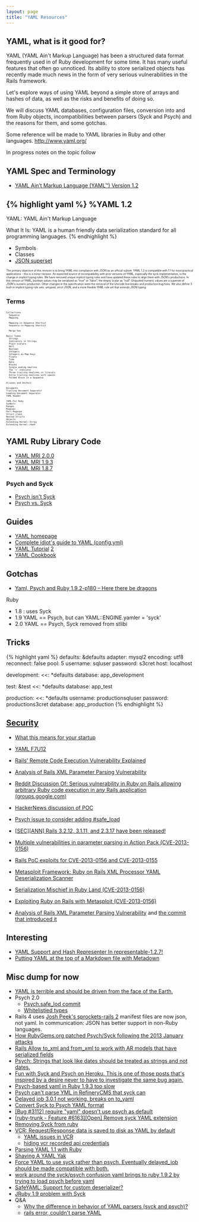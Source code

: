 ```yaml
---
layout: page
title: "YAML Resources"
---
```


## YAML, what is it good for?

YAML (YAML Ain't Markup Language)  has been a structured data format frequently used in of Ruby development for some time.  It has many useful features that often go unnoticed.  Its ability to store serialized objects has recently made much news in the form of very serious vulnerabilities in the Rails framework. 

Let's explore ways of using YAML beyond a simple store of arrays and hashes of data, as well as the risks and benefits of doing so.  

We will discuss YAML databases, configuration files, conversion into and from Ruby objects, incompatibilities between parsers (Syck and Psych) and the reasons for them, and some gotchas.   

Some reference will be made to YAML libraries in Ruby and other languages.  http://www.yaml.org/

In progress notes on the topic follow

## YAML Spec and Terminology

* [YAML Ain’t Markup Language (YAML™) Version 1.2](http://yaml.org/spec/1.2/spec.html)

{% highlight yaml %}
%YAML 1.2
---
YAML: YAML Ain't Markup Language

What It Is: YAML is a human friendly data serialization
  standard for all programming languages.
{% endhighlight %}

* Symbols
* Classes
* [JSON superset](http://yaml.org/spec/1.2/spec.html#id2759572)

<span style="font-size: 0.5em;">
The primary objective of this revision is to bring YAML into compliance with JSON as an official subset. YAML 1.2 is compatible with 1.1 for most practical applications - this is a minor revision. An expected source of incompatibility with prior versions of YAML, especially the syck implementation, is the change in implicit typing rules. We have removed unique implicit typing rules and have updated these rules to align them with JSON's productions. In this version of YAML, boolean values may be serialized as “true” or “false”; the empty scalar as “null”. Unquoted numeric values are a superset of JSON's numeric production. Other changes in the specification were the removal of the Unicode line breaks and production bug fixes. We also define 3 built-in implicit typing rule sets: untyped, strict JSON, and a more flexible YAML rule set that extends JSON typing.
</span>

###  Terms

<div style="font-size: 0.5em;">

    Collections
      Sequence
      Mapping

      Mapping-in-Sequence Shortcut
      Sequence-in-Mapping Shortcut

      Merge key

    Basic Types
      Strings
      Indicators in Strings
      Plain scalars
      Null
      Boolean
      Integers
      Integers as Map Keys
      Floats
      Time
      Date
      Blocks
      Single ending newline
      The '+' indicator
      Three trailing newlines in literals
      Extra trailing newlines with spaces
      Folded Block in a Sequence

    Aliases and Anchors

    Documents
    Trailing Document Separator
    Leading Document Separator
    YAML Header

    YAML For Ruby
    Symbols
    Ranges
    Regexps
    Perl Regexps
    Struct class
    Nested Structs
    Objects
    Extending Kernel::Array
    Extending Kernel::Hash

</div>

## YAML Ruby Library Code

* [YAML MRI 2.0.0](https://github.com/ruby/ruby/blob/v2_0_0_0/lib/yaml.rb)
* [YAML MRI 1.9.3](https://github.com/ruby/ruby/blob/v1_9_3_392/lib/yaml.rb)
* [YAML MRI 1.8.7](https://github.com/ruby/ruby/blob/v1_8_7_371/lib/yaml.rb)

### Psych and Syck

* [Psych isn't Syck](http://blog.tddium.com/2011/12/01/psych-isnt-syck/)
* [Psych vs. Syck](http://docs.tddium.com/troubleshooting/step-by-step-troubleshooting-guide/psych-vs-syck-yaml-parsing/)

## Guides

* [YAML homepage](http://yaml.org/)
* [Complete idiot's guide to YAML (config.yml)](http://dev.bukkit.org/server-mods/craftirc/pages/complete-idiots-guide-to-yaml-config-yml/)
* [YAML Tutorial](http://rhnh.net/2011/01/31/yaml-tutorial) [2](http://ess.khhq.net/wiki/YAML_Tutorial)
* [YAML Cookbook](http://yaml.org/YAML_for_ruby.html)

## Gotchas

* [Yaml, Psych and Ruby 1.9.2-p180 – Here there be dragons](http://pivotallabs.com/yaml-psych-and-ruby-1-9-2-p180-here-there-be-dragons/)

Ruby

* 1.8 : uses Syck
* 1.9 YAML == Psych, but can YAML::ENGINE.yamler = 'syck'
* 2.0 YAML == Psych, Syck removed from stlibi

## Tricks

{% highlight yaml %}
defaults: &defaults
  adapter: mysql2
  encoding: utf8
  reconnect: false
  pool: 5
  username: sqluser
  password: s3cret
  host: localhost

development:
  <<: *defaults
  database: app_development

test: &test
  <<: *defaults
  database: app_test

production:
  <<: *defaults
  username: productionsqluser
  password: productions3cret
  database: app_production
{% endhighlight %}



## [Security](/2013/03/20/yaml-and-security-in-ruby/)

* [What this means for your startup](http://www.kalzumeus.com/2013/01/31/what-the-rails-security-issue-means-for-your-startup/)
* [YAML F7U12](http://tenderlovemaking.com/2013/02/06/yaml-f7u12.html)
* [Rails' Remote Code Execution Vulnerability Explained
](http://blog.codeclimate.com/blog/2013/01/10/rails-remote-code-execution-vulnerability-explained/)
* [Analysis of Rails XML Parameter Parsing Vulnerability](http://www.insinuator.net/2013/01/rails-yaml/)
* [Reddit Discussion Of: Serious vulnerability in Ruby on Rails allowing arbitrary Ruby code execution in any Rails application  (groups.google.com)
](http://www.reddit.com/r/netsec/comments/167c11/serious_vulnerability_in_ruby_on_rails_allowing/)
* [HackerNews discussion of POC](https://news.ycombinator.com/item?id=5028270)

* [Psych issue to consider adding #safe_load](https://github.com/tenderlove/psych/issues/119#issuecomment-12875715)
* [[SEC][ANN] Rails 3.2.12, 3.1.11, and 2.3.17 have been released!](http://weblog.rubyonrails.org/2013/2/11/SEC-ANN-Rails-3-2-12-3-1-11-and-2-3-17-have-been-released/)
* [Multiple vulnerabilities in parameter parsing in Action Pack (CVE-2013-0156)
](https://groups.google.com/forum/?fromgroups=#!topic/rubyonrails-security/61bkgvnSGTQ)
* [Rails PoC exploits for CVE-2013-0156 and CVE-2013-0155](http://ronin-ruby.github.com/blog/2013/01/09/rails-pocs.html)
* [Metasploit Framework: Ruby on Rails XML Processor YAML Deserialization Scanner](https://github.com/rapid7/metasploit-framework/blob/master/modules/auxiliary/scanner/http/rails_xml_yaml_scanner.rb)
* [Serialization Mischief in Ruby Land (CVE-2013-0156)](https://community.rapid7.com/community/metasploit/blog/2013/01/09/serialization-mischief-in-ruby-land-cve-2013-0156)
* [Exploiting Ruby on Rails with Metasploit (CVE-2013-0156)
](https://community.rapid7.com/community/metasploit/blog/2013/01/10/exploiting-ruby-on-rails-with-metasploit-cve-2013-0156)
* [Analysis of Rails XML Parameter Parsing Vulnerability](http://www.insinuator.net/2013/01/rails-yaml/) and [the commit that introduced it](https://github.com/rails/rails/commit/27ba5edef1c4264a8d1c0e54675723d37a391dd8#L5R133)


## Interesting

* [YAML Support and Hash Representer In representable-1.2.7!](http://nicksda.apotomo.de/2012/10/yaml-support-and-hash-representer-in-representable-1-2-7/)
* [Putting YAML at the top of a Markdown file with Metadown](http://rubydoc.info/github/steveklabnik/metadown/master/file/README.md)

## Misc dump for now

* [YAML is terrible and should be driven from the face of the Earth.](https://github.com/markbates/configatron/issues/48#issuecomment-21877344)
* Psych 2.0
  * [Psych.safe_lod commit](https://github.com/tenderlove/psych/commit/2c644e184192975b261a81f486a04defa3172b3f)
  * [Whitelistied types](https://github.com/tenderlove/psych/blob/2cd98a2f/lib/psych.rb#L248-L282)
* Rails 4 uses [Josh Peek's sprockets-rails 2](https://github.com/rails/rails/pull/7964/files#L5L154) manifest files are now json, not yaml. In communication: JSON has better support in non-Ruby languages. 
* [How RubyGems.org patched Psych/Syck following the 2013 January attacks](https://github.com/rubygems/rubygems.org/issues/579)
* [Rails Allow to_xml and from_xml to work with AR models that have serialized fields](http://web.archive.org/web/20071218105822/http://dev.rubyonrails.org/ticket/7502)
* [Psych: Strings that look like dates should be treated as strings and not dates.](https://github.com/ruby/ruby/commit/9f688d53c2b5af5960d1e8d8fb09b26aa9d8b5f9)
* [Fun with Syck and Psych on Heroku. This is one of those posts that's inspired by a desire never to have to investigate the same bug again.](http://effectif.com/ruby-on-rails/syck-and-psych-yaml-parsers-on-heroku)
* [Psych-based yaml in Ruby 1.9.3 too slow](https://github.com/tenderlove/psych/issues/84)
* [Psych can't parse YML in RefineryCMS that syck can](https://github.com/tenderlove/psych/issues/10)
* [Delayed job 3.0.1 not working, breaks on to_yaml](https://github.com/collectiveidea/delayed_job/issues/350)
* [Convert Syck to Psych YAML format](http://darwinweb.net/articles/convert-syck-to-psych-yaml-format)
* [[Bug #3112] require "yaml" doesn't use psych as default](http://www.ruby-forum.com/topic/207565)
* [[ruby-trunk - Feature #6163][Open] Remove syck YAML extension](http://www.ruby-forum.com/topic/3869916)
* [Removing Syck from ruby](http://www.ruby-forum.com/topic/204389)
* [VCR: Request/Response data is saved to disk as YAML by default](https://www.relishapp.com/vcr/vcr/v/2-0-0-beta2/docs/cassettes/cassette-format#request/response-data-is-saved-to-disk-as-yaml-by-default)
  * [YAML issues in VCR](http://myronmars.to/n/dev-blog/2011/11/cassettes-in-vcr-2-0)
  * [hiding vcr recorded api credentials](https://github.com/mislav/movieapp/blob/28897b1afe56bea40c05e418ddaf3aad1deaf2ca/spec/support/vcr.rb#L134-L136)
* [Parsing YAML 1.1 with Ruby](http://www.opinionatedprogrammer.com/2011/04/parsing-yaml-1-1-with-ruby/)
* [Shaving A YAML Yak](http://blog.rubygems.org/2011/08/31/shaving-the-yaml-yak.html)
* [Force YAML to use syck rather than psych. Eventually delayed_job should be made compatible with both.](https://github.com/collectiveidea/delayed_job/commit/cbb4060)
* [work around the syck/psych confusion yaml brings to ruby 1.9.2 by trying to load psych before yaml](https://github.com/ahoward/systemu/pull/7)
* [SafeYAML: Support for custom deserializer?](https://github.com/dtao/safe_yaml/issues/21)
* [JRuby 1.9 problem with Syck](https://github.com/padrino/padrino-framework/issues/649)
* Q&A
  * [Why the difference in behavior of YAML parsers (syck and psych)?](http://stackoverflow.com/questions/8763498/why-the-difference-in-behavior-of-yaml-parsers-syck-and-psych)
  * [rails error, couldn't parse YAML](http://stackoverflow.com/questions/4980877/rails-error-couldnt-parse-yaml)
